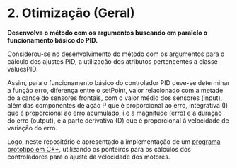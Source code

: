 # 2. Otimização (Geral)

**Desenvolva o método com os argumentos buscando em paralelo o funcionamento básico do
PID.**

Considerou-se no desenvolvimento do método com os argumentos para o cálculo dos ajustes PID, a utilização dos atributos pertencentes a classe valuesPID.
  
Assim, para o funcionamento básico do controlador PID deve-se determinar a função erro, diferença entre o setPoint, valor relacionado com a metade do alcance do sensores frontais, com o valor médio dos sensores (input), além das componentes de ação P que é proporcional ao erro, integrativa (I) que é proporcional ao erro acumulado, i.e a magnitude (erro) e a duração do erro (output), e a parte derivativa (D) que é proporcional à velocidade de variação do erro.

Logo, neste repositório é apresentado a implementação de um [programa prototipo em C++](https://github.com/giovannirdias/Desafio-TAMANDUATECH---Segue-Linha/blob/main/Desafio%20Programa%C3%A7%C3%A3o/(Geral)%20Q2/PID.cpp), utilizando os ponteiros para os cálculos dos controladores para o ajuste da velocidade dos motores.
